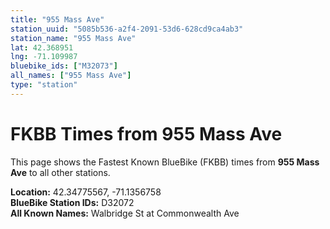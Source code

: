 ```yaml
---
title: "955 Mass Ave"
station_uuid: "5085b536-a2f4-2091-53d6-628cd9ca4ab3"
station_name: "955 Mass Ave"
lat: 42.368951
lng: -71.109987
bluebike_ids: ["M32073"]
all_names: ["955 Mass Ave"]
type: "station"
---
```


# FKBB Times from 955 Mass Ave

This page shows the Fastest Known BlueBike (FKBB) times from **955 Mass Ave** to all other stations.

**Location:** 42.34775567, -71.1356758  
**BlueBike Station IDs:** D32072  
**All Known Names:** Walbridge St at Commonwealth Ave

